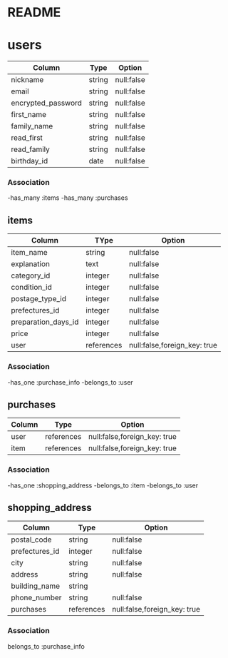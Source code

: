 # README

# users


| Column               | Type       | Option                 |
|----------------------|------------|------------------------|
|nickname              |string      |null:false              |
|email                 |string      |null:false              |
|encrypted_password    |string      |null:false              |
|first_name            |string      |null:false              |
|family_name           |string      |null:false              |
|read_first            |string      |null:false              |
|read_family           |string      |null:false              |
|birthday_id           |date        |null:false              |

### Association

-has_many :items
-has_many :purchases

## items

| Column               | TYpe       | Option                     |
|----------------------|------------|----------------------------|
|item_name             |string      |null:false                  |
|explanation           |text        |null:false                  |
|category_id           |integer     |null:false                  | 
|condition_id          |integer     |null:false                  |
|postage_type_id       |integer     |null:false                  |
|prefectures_id        |integer     |null:false                  |
|preparation_days_id   |integer     |null:false                  |
|price                 |integer     |null:false                  |
|user                  |references  |null:false,foreign_key: true|


### Association

-has_one :purchase_info
-belongs_to :user

## purchases

| Column               | Type       | Option                     |
|----------------------|------------|----------------------------|
|user                  |references  |null:false,foreign_key: true|
|item                  |references  |null:false,foreign_key: true|

### Association
-has_one :shopping_address
-belongs_to :item
-belongs_to :user

## shopping_address

| Column               | Type       | Option                     |
|----------------------|------------|----------------------------|
|postal_code           |string      |null:false                  |
|prefectures_id        |integer     |null:false                  |
|city                  |string      |null:false                  |
|address               |string      |null:false                  |
|building_name         |string      |                            |
|phone_number          |string      |null:false                  |
|purchases             |references  |null:false,foreign_key: true|

### Association
belongs_to :purchase_info